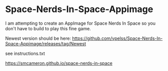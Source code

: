 # Space-Nerds-In-Space-Appimage

I am attempting to create an AppImage for Space Nerds In Space so you don't have to build to play this fine game.

Newest version should be here: https://github.com/vpelss/Space-Nerds-In-Space-Appimage/releases/tag/Newest

see instructions.txt

https://smcameron.github.io/space-nerds-in-space



